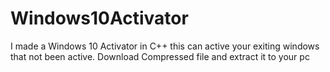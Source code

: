 # Windows10Activator
I made a Windows 10 Activator in C++ this can active your exiting windows that not been active.
Download Compressed file and extract it to your pc 
